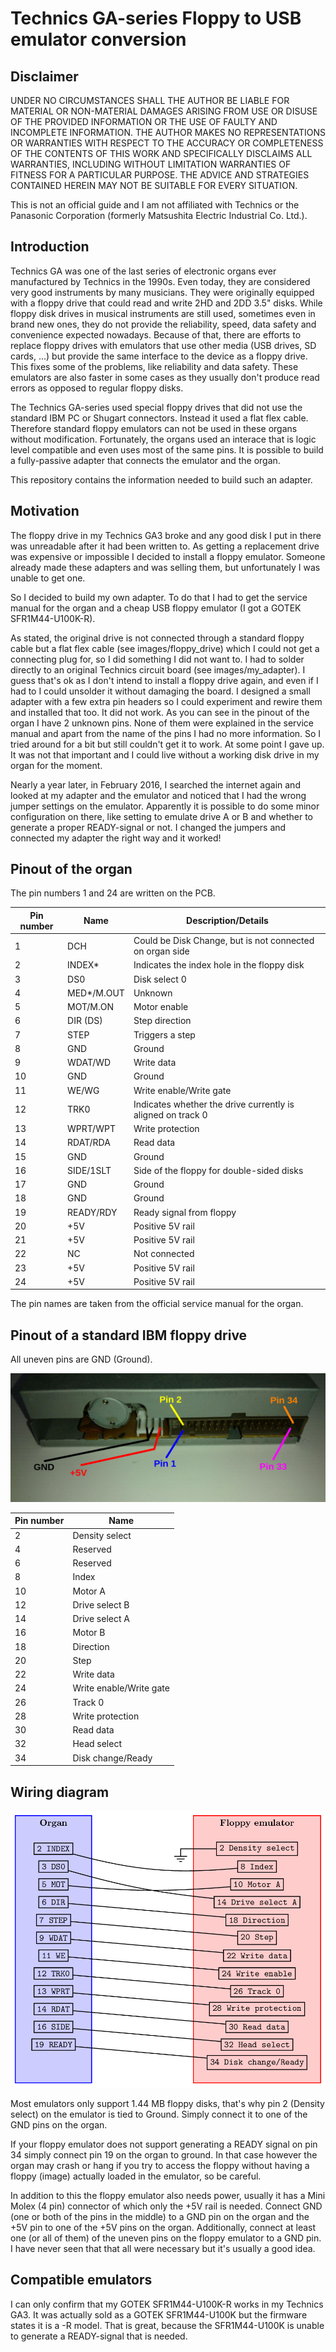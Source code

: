# Technics GA-series Floppy to USB emulator conversion

## Disclaimer
UNDER NO CIRCUMSTANCES SHALL THE AUTHOR BE LIABLE FOR MATERIAL OR NON-MATERIAL DAMAGES ARISING FROM USE OR DISUSE OF THE PROVIDED INFORMATION OR THE USE OF FAULTY AND INCOMPLETE INFORMATION. THE AUTHOR MAKES NO REPRESENTATIONS OR WARRANTIES WITH RESPECT TO THE ACCURACY OR COMPLETENESS OF THE CONTENTS OF THIS WORK AND SPECIFICALLY DISCLAIMS ALL WARRANTIES, INCLUDING WITHOUT LIMITATION WARRANTIES OF FITNESS FOR A PARTICULAR PURPOSE. THE ADVICE AND STRATEGIES CONTAINED HEREIN MAY NOT BE SUITABLE FOR EVERY SITUATION.

This is not an official guide and I am not affiliated with Technics or the Panasonic Corporation (formerly Matsushita Electric Industrial Co. Ltd.).

## Introduction
Technics GA was one of the last series of electronic organs ever manufactured by Technics in the 1990s. Even today, they are considered very good instruments by many musicians. They were originally equipped with a floppy drive that could read and write 2HD and 2DD 3.5" disks. While floppy disk drives in musical instruments are still used, sometimes even in brand new ones, they do not provide the reliability, speed, data safety and convenience expected nowadays. Because of that, there are efforts to replace floppy drives with emulators that use other media (USB drives, SD cards, ...) but provide the same interface to the device as a floppy drive. This fixes some of the problems, like reliability and data safety. These emulators are also faster in some cases as they usually don't produce read errors as opposed to regular floppy disks.

The Technics GA-series used special floppy drives that did not use the standard IBM PC or Shugart connectors. Instead it used a flat flex cable. Therefore standard floppy emulators can not be used in these organs without modification. Fortunately, the organs used an interace that is logic level compatible and even uses most of the same pins. It is possible to build a fully-passive adapter that connects the emulator and the organ.

This repository contains the information needed to build such an adapter.

## Motivation
The floppy drive in my Technics GA3 broke and any good disk I put in there was unreadable after it had been written to. As getting a replacement drive was expensive or impossible I decided to install a floppy emulator. Someone already made these adapters and was selling them, but unfortunately I was unable to get one.

So I decided to build my own adapter. To do that I had to get the service manual for the organ and a cheap USB floppy emulator (I got a GOTEK SFR1M44-U100K-R).

As stated, the original drive is not connected through a standard floppy cable but a flat flex cable (see images/floppy_drive) which I could not get a connecting plug for, so I did something I did not want to. I had to solder directly to an original Technics circuit board (see images/my_adapter). I guess that's ok as I don't intend to install a floppy drive again, and even if I had to I could unsolder it without damaging the board. I designed a small adapter with a few extra pin headers so I could experiment and rewire them and installed that too. It did not work. As you can see in the pinout of the organ I have 2 unknown pins. None of them were explained in the service manual and apart from the name of the pins I had no more information. So I tried around for a bit but still couldn't get it to work. At some point I gave up. It was not that important and I could live without a working disk drive in my organ for the moment.

Nearly a year later, in February 2016, I searched the internet again and looked at my adapter and the emulator and noticed that I had the wrong jumper settings on the emulator. Apparently it is possible to do some minor configuration on there, like setting to emulate drive A or B and whether to generate a proper READY-signal or not. I changed the jumpers and connected my adapter the right way and it worked!

## Pinout of the organ
The pin numbers 1 and 24 are written on the PCB.

Pin number | Name | Description/Details
---------- | ---- | -------------------
1 | DCH | Could be Disk Change, but is not connected on organ side
2 | INDEX* | Indicates the index hole in the floppy disk
3 | DS0 | Disk select 0
4 | MED*/M.OUT | Unknown
5 | MOT/M.ON | Motor enable
6 | DIR (DS) | Step direction
7 | STEP | Triggers a step
8 | GND | Ground
9 | WDAT/WD | Write data
10 | GND | Ground
11 | WE/WG | Write enable/Write gate
12 | TRK0 | Indicates whether the drive currently is aligned on track 0
13 | WPRT/WPT | Write protection
14 | RDAT/RDA | Read data
15 | GND | Ground
16 | SIDE/1SLT | Side of the floppy for double-sided disks
17 | GND | Ground
18 | GND | Ground
19 | READY/RDY | Ready signal from floppy
20 | +5V | Positive 5V rail
21 | +5V | Positive 5V rail
22 | NC | Not connected
23 | +5V | Positive 5V rail
24 | +5V | Positive 5V rail

The pin names are taken from the official service manual for the organ.

## Pinout of a standard IBM floppy drive
All uneven pins are GND (Ground).

![Floppy pinout](/images/floppy_pinout.png)

Pin number | Name
---------- | ----
2 | Density select
4 | Reserved
6 | Reserved
8 | Index
10 | Motor A
12 | Drive select B
14 | Drive select A
16 | Motor B
18 | Direction
20 | Step
22 | Write data
24 | Write enable/Write gate
26 | Track 0
28 | Write protection
30 | Read data
32 | Head select
34 | Disk change/Ready

## Wiring diagram
![Wiring diagram](/images/wiring.png)

Most emulators only support 1.44 MB floppy disks, that's why pin 2 (Density select) on the emulator is tied to Ground. Simply connect it to one of the GND pins on the organ.

If your floppy emulator does not support generating a READY signal on pin 34 simply connect pin 19 on the organ to ground. In that case however the organ may crash or hang if you try to access the floppy without having a floppy (image) actually loaded in the emulator, so be careful.

In addition to this the floppy emulator also needs power, usually it has a Mini Molex (4 pin) connector of which only the +5V rail is needed. Connect GND (one or both of the pins in the middle) to a GND pin on the organ and the +5V pin to one of the +5V pins on the organ. Additionally, connect at least one (or all of them) of the uneven pins on the floppy emulator to a GND pin. I have never seen that that all were necessary but it's usually a good idea.

## Compatible emulators
I can only confirm that my GOTEK SFR1M44-U100K-R works in my Technics GA3. It was actually sold as a GOTEK SFR1M44-U100K but the firmware states it is a -R model. That is great, because the SFR1M44-U100K is unable to generate a READY-signal that is needed.
